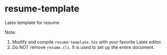 # resume-template
Latex template for resume

Note: 
1. Modify and compile `resume-template.tex` with your favorite Latex editor.
2. Do NOT remove `resume.cls`. It is used to set up the entire document.
